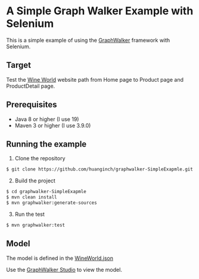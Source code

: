 # A Simple Graph Walker Example with Selenium
This is a simple example of using the [GraphWalker](http://graphwalker.org) framework with Selenium.

## Target
Test the [Wine World](https://inthuang.tw/WineWorld/) website path from Home page to Product page and ProductDetail page.

## Prerequisites
* Java 8 or higher (I use 19)
* Maven 3 or higher (I use 3.9.0)

## Running the example
1. Clone the repository
```bash
$ git clone https://github.com/huanginch/graphwalker-SimpleExapmle.git
```

2. Build the project
```bash
$ cd graphwalker-SimpleExapmle
$ mvn clean install
$ mvn graphwalker:generate-sources
```

3. Run the test
```bash
$ mvn graphwalker:test
```

## Model
The model is defined in the [WineWorld.json](https://github.com/huanginch/graphwalker-SimpleExapmle/blob/master/WineWorld/src/main/resources/WineWorld/WineWorld.json)

Use the [GraphWalker Studio](http://graphwalker.github.io/studio/) to view the model.